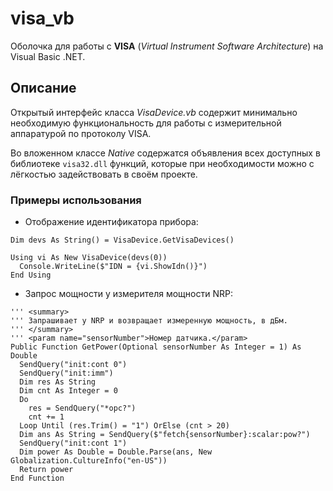 # visa_vb
Оболочка для работы с **VISA** (*Virtual Instrument Software Architecture*) на Visual Basic .NET.

## Описание

Открытый интерфейс класса *VisaDevice.vb* содержит минимально необходимую функциональность для работы с измерительной аппаратурой по протоколу VISA. 

Во вложенном классе *Native* содержатся объявления всех доступных в библиотеке `visa32.dll` функций, которые при необходимости можно с лёгкостью задействовать в своём проекте.

### Примеры использования

- Отображение идентификатора прибора:

```
Dim devs As String() = VisaDevice.GetVisaDevices()

Using vi As New VisaDevice(devs(0))
  Console.WriteLine($"IDN = {vi.ShowIdn()}")
End Using
```

- Запрос мощности у измерителя мощности NRP:

```
''' <summary>
''' Запрашивает у NRP и возвращает измеренную мощность, в дБм.
''' </summary>
''' <param name="sensorNumber">Номер датчика.</param>
Public Function GetPower(Optional sensorNumber As Integer = 1) As Double
  SendQuery("init:cont 0")
  SendQuery("init:imm")
  Dim res As String
  Dim cnt As Integer = 0
  Do
    res = SendQuery("*opc?")
    cnt += 1
  Loop Until (res.Trim() = "1") OrElse (cnt > 20)
  Dim ans As String = SendQuery($"fetch{sensorNumber}:scalar:pow?")
  SendQuery("init:cont 1")
  Dim power As Double = Double.Parse(ans, New Globalization.CultureInfo("en-US"))
  Return power
End Function
```
